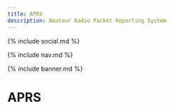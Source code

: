 ```yaml
---
title: APRS
description: Amateur Radio Packet Reporting System
---
```


{% include social.md %}

{% include nav.md %}

{% include banner.md %}

# APRS
